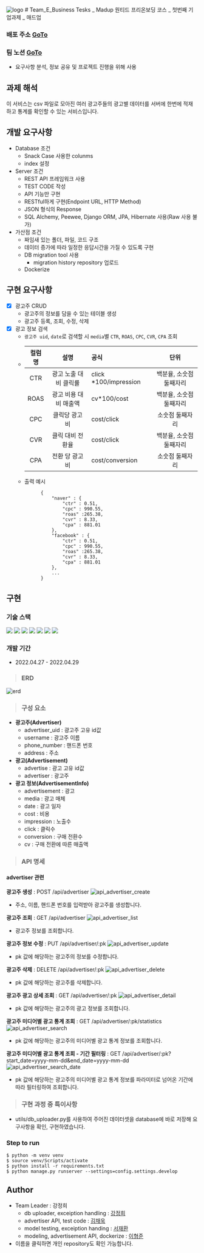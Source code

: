 <img src="https://www.google.com/url?sa=i&url=https%3A%2F%2Fwww.rocketpunch.com%2Fcompanies%2Fmadup&psig=AOvVaw0yixgH_moM84pcHHUEc4IO&ust=1653976695243000&source=images&cd=vfe&ved=0CAwQjRxqFwoTCNiE29rFhvgCFQAAAAAdAAAAABAN" alt="logo">
# Team_E_Business Tesks _ Madup
원티드 프리온보딩 코스 _ 첫번째 기업과제 _ 매드업

###  배포 주소 [GoTo](http://3.38.168.19/)
### 팀 노션 [GoTo](https://www.notion.so/Madup-0258d97f6b944653b226c0329b7a2af7)
- 요구사항 분석, 정보 공유 및 프로젝트 진행을 위해 사용

## 과제 해석
이 서비스는 csv 파일로 모아진 여러 광고주들의 광고별 데이터를 서버에 한번에 적재하고 통계를 확인할 수 있는 서비스입니다.

## 개발 요구사항
- Database 조건
	- Snack Case 사용한 colunms
	- index 설정
- Server 조건
	- REST API 프레임워크 사용
	- TEST CODE 작성
	- API 기능만 구현
	- RESTful하게 구현(Endpoint URL, HTTP Method)
	- JSON 형식의 Response
	- SQL Alchemy, Peewee, Django ORM, JPA, Hibernate 사용(Raw 사용 불가)
- 가산점 조건
	- 짜임새 있는 폴더, 파일, 코드 구조
	- 데이터 증가에 따라 일정한 응답시간을 가질 수 있도록 구현
	- DB migration tool 사용
		- migration history repository 업로드
	- Dockerize

## 구현 요구사항
- [x] 광고주 CRUD
	- 광고주의 정보를 담을 수 있는 테이블 생성
	- 광고주 등록, 조회, 수정, 삭제
- [x] 광고 정보 검색
	- `광고주 uid`, `date`로 검색할 시 `media`별 `CTR`, `ROAS`, `CPC`, `CVR`, `CPA` 조회
	-	| 컬럼명 | 설명 | 공식 | 단위 |
		| :---: | :---: | :--- | :---: |
		| CTR | 광고 노출 대비 클릭률 | click *100/impression | 백분율, 소숫점 둘째자리 |
		| ROAS | 광고 비용 대비 매출액 | cv*100/cost | 백분율, 소숫점 둘째자리 |
		| CPC | 클릭당 광고비 | cost/click | 소숫점 둘째자리 |
		| CVR | 클릭 대비 전환율 | cost/click | 백분율, 소숫점 둘째자리 |
		| CPA | 전환 당 광고비 | cost/conversion | 소숫점 둘째자리 |
	- 출력 예시
		```
			  {
				  "naver" : {
					  "ctr" : 0.51,
					  "cpc" : 990.55,
					  "roas" :265.38,
					  "cvr" : 8.33,
					  "cpa" : 881.01
				  },
				  "facebook" : {
					  "ctr" : 0.51,
					  "cpc" : 990.55,
					  "roas" :265.38,
					  "cvr" : 8.33,
					  "cpa" : 881.01
				  },
				  ...
			  }
		```

## 구현

### 기술 스택
<img src="https://img.shields.io/badge/Python-3776AB?style=flat-square&logo=Python&logoColor=white"/> <img src="https://img.shields.io/badge/Django-092E20?style=flat-square&logo=Django&logoColor=white"/> <img src="https://img.shields.io/badge/SQLite-003B57?style=flat-square&logo=SQLite&logoColor=white"/> <img src="https://img.shields.io/badge/PyCharm-000000?style=flat-square&logo=PyCharm&logoColor=white"/> <img src="https://img.shields.io/badge/VSCode-007ACC?style=flat-square&logo=Visual Studio Code&logoColor=white"/> <img src="https://img.shields.io/badge/Docker-2496ED?style=flat-square&logo=Docker&logoColor=white"/> <img src="https://img.shields.io/badge/AWS EC2-232F3E?style=flat-square&logo=Amazon AWS&logoColor=white"/>

### 개발 기간
- 2022.04.27 - 2022.04.29

> ### ERD
<img src="./source/madup_erd.png" alt="erd"/>

> ### 구성 요소
- **광고주(Advertiser)**
	- advertiser_uid : 광고주 고유 id값
	- username : 광고주 이름
	- phone_number : 핸드폰 번호
	- address : 주소
- **광고(Advertisement)**
	- advertise : 광고 고유 id값
	- advertiser : 광고주
- **광고 정보(AdvertisementInfo)**
	- advertisement : 광고
	- media : 광고 매체
	- date : 광고 일자
	- cost : 비용
	- impression : 노출수
	- click : 클릭수
	- conversion : 구매 전환수
	- cv : 구매 전환에 따른 매출액

> ### API 명세
#### advertiser 관련
**광고주 생성** : POST /api/advertiser
<img src="./source/madup_api_advertiser_create.png" alt="api_advertiser_create"/>

- 주소, 이름, 핸드폰 번호를 입력받아 광고주를 생성합니다.

**광고주 조회** : GET /api/advertiser
<img src="./source/madup_api_advertiser_list.png" alt="api_advertiser_list"/>

- 광고주 정보를 조회합니다.

**광고주 정보 수정** : PUT /api/advertiser/:pk
<img src="./source/madup_api_advertiser_update.png" alt="api_advertiser_update"/>

- pk 값에 해당하는 광고주의 정보를 수정합니다.

**광고주 삭제** : DELETE /api/advertiser/:pk
<img src="./source/madup_api_advertiser_delete.png" alt="api_advertiser_delete"/>

- pk 값에 해당하는 광고주를 삭제합니다.

**광고주 광고 상세 조회** : GET /api/advertiser/:pk
<img src="./source/madup_api_advertiser_detail.png" alt="api_advertiser_detail"/>

- pk 값에 해당하는 광고주의 광고 정보를 조회합니다.

**광고주 미디어별 광고 통계 조회** : GET /api/advertiser/:pk/statistics
<img src="./source/madup_api_advertiser_search.png" alt="api_advertiser_search"/>

- pk 값에 해당하는 광고주의 미디어별 광고 통계 정보를 조회합니다.

**광고주 미디어별 광고 통계 조회 - 기간 필터링** : GET /api/advertiser/:pk?start_date=yyyy-mm-dd&end_date=yyyy-mm-dd
<img src="./source/madup_api_advertiser_search_date.png" alt="api_advertiser_search_date"/>

- pk 값에 해당하는 광고주의 미디어별 광고 통계 정보를 파라미터로 넘어온 기간에 따라 필터링하여 조회합니다.

> ### 구현 과정 중 특이사항
- utils/db_uploader.py를 사용하여 주어진 데이터셋을 database에 바로 저장해 요구사항을 확인, 구현하였습니다.

### Step to run
```
$ python -m venv venv
$ source venv/Scripts/activate
$ python install -r requirements.txt
$ python manage.py runserver --settings=config.settings.develop
```

## Author
- Team Leader : 강정희
	- db uploader, exceiption handling : [강정희](https://github.com/Jjenny-K)
	- advertiser API, test code : [김채욱](https://github.com/kcw2297)
	- model testing, exceiption handing : [서재환](https://github.com/woodstock1993)
	- modeling, advertisement API, dockerize : [이형준](https://github.com/leeceo97)
- 이름을 클릭하면 개인 repository도 확인 가능합니다.

